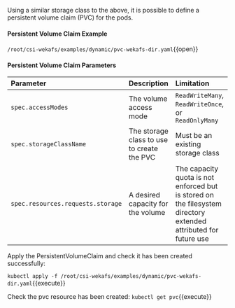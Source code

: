 Using a similar storage class to the above, it is possible to define a persistent volume claim \(PVC\) for the pods.

#### Persistent Volume Claim Example

`/root/csi-wekafs/examples/dynamic/pvc-wekafs-dir.yaml`{{open}}

#### Persistent Volume Claim **Parameters**

| **Parameter** | Description | Limitation |
| :--- | :--- | :--- |
| `spec.accessModes` | The volume access mode | `ReadWriteMany`, `ReadWriteOnce`, or `ReadOnlyMany` |
| `spec.storageClassName` | The storage class to use to create the PVC | Must be an existing storage class |
| `spec.resources.requests.storage` | A desired capacity for the volume | The capacity quota is not enforced but is stored on the filesystem directory extended attributed for future use |

Apply the PersistentVolumeClaim and check it has been created successfully:

`kubectl apply -f /root/csi-wekafs/examples/dynamic/pvc-wekafs-dir.yaml`{{execute}}

Check the pvc resource has been created:
`kubectl get pvc`{{execute}}
